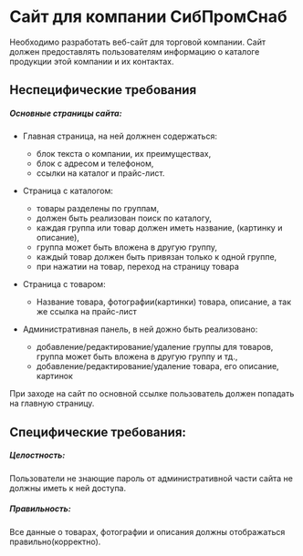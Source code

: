 # Сайт для компании СибПромСнаб

Необходимо разработать веб-сайт для торговой компании. Сайт должен предоставлять пользователям информацию о каталоге продукции этой компании и их контактах.

## Неспецифические требования 

##### Основные страницы сайта:
- Главная страница, на ней должнен содержаться:
  - блок текста о компании, их преимуществах,
  - блок с адресом и телефоном,
  - ссылки на каталог и прайс-лист.
  
- Страница с каталогом:
  - товары разделены по группам,
  - должен быть реализован поиск по каталогу,
  - каждая группа или товар должен иметь название, (картинку и описание),
  - группа может быть вложена в другую группу,
  - каждый товар должен быть привязан только к одной группе,
  - при нажатии на товар, переход на страницу товара
 
- Страница с товаром:
   - Название товара, фотографии(картинки) товара, описание, а так же ссылка на прайс-лист

- Административная панель, в ней дожно быть реализовано:
  - добавление/редактирование/удаление группы для товаров, группа может быть вложена в другую группу и тд.,
  - добавление/редактирование/удаление товара, его описание, картинок
 

При заходе на сайт по основной ссылке пользователь должен попадать на главную страницу.

## Специфические требования:

##### Целостность:
Пользователи не знающие пароль от административной части сайта не должны иметь к ней доступа.

##### Правильность:
Все данные о товарах, фотографии и описания должны отображаться правильно(корректно).
